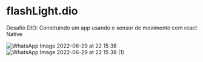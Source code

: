 # flashLight.dio
Desafio DIO: Construindo um app usando o sensor de movimento com react Native

![WhatsApp Image 2022-06-29 at 22 15 38](https://user-images.githubusercontent.com/100409336/176572598-fbc5152d-7cf9-4658-bb48-3e010136f149.jpeg)
![WhatsApp Image 2022-06-29 at 22 15 38 (1)](https://user-images.githubusercontent.com/100409336/176572624-e24034b2-2db2-46a9-b08b-f0404044ff59.jpeg)




